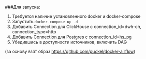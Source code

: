 ###Для запуска:
1. Требуется наличие установленного docker и docker-compose
2. Запустить 
```docker-compose up -d```
3. Добавить Connection для ClickHouse с connection_id=dwh-ch, connection_type=http
4. Добавить Connection для Postgres с connection_id=hs_pg
5. Убедившись в доступности источников, включить DAG

(за основу взят образ https://github.com/puckel/docker-airflow)